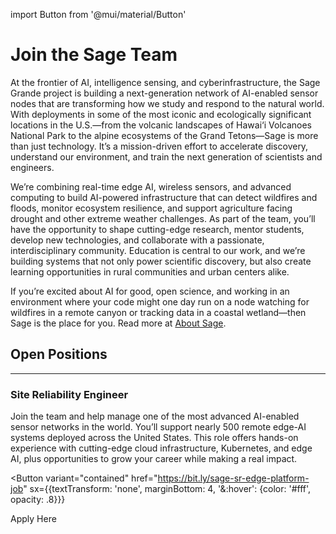 import Button from '@mui/material/Button'

# Join the Sage Team
At the frontier of AI, intelligence sensing, and cyberinfrastructure, the Sage Grande project is building
a next-generation network of AI-enabled sensor nodes that are transforming how we study and respond to the
natural world. With deployments in some of the most iconic and ecologically significant locations in the
U.S.—from the volcanic landscapes of Hawai‘i Volcanoes National Park to the alpine ecosystems of the
Grand Tetons—Sage is more than just technology. It’s a mission-driven effort to accelerate discovery,
understand our environment, and train the next generation of scientists and engineers.

We’re combining real-time edge AI, wireless sensors, and advanced computing to build AI-powered
infrastructure that can detect wildfires and floods, monitor ecosystem resilience, and support
agriculture facing drought and other extreme weather challenges. As part of the team,
you’ll have the opportunity to shape cutting-edge research, mentor students,
develop new technologies, and collaborate with a passionate, interdisciplinary community.
Education is central to our work, and we’re building systems that not only power scientific
discovery, but also create learning opportunities in rural communities and urban centers alike.

If you’re excited about AI for good, open science, and working in an environment where your
code might one day run on a node watching for wildfires in a remote canyon or
tracking data in a coastal wetland—then Sage is the place for you. Read more at [About Sage](/about).
## Open Positions
---

### Site Reliability Engineer
Join the team and help manage one of the most advanced AI-enabled sensor networks
in the world. You’ll support nearly 500 remote edge-AI systems deployed across
the United States. This role offers hands-on experience with cutting-edge
cloud infrastructure, Kubernetes, and edge AI, plus opportunities to grow your
career while making a real impact.

<Button
  variant="contained"
  href="https://bit.ly/sage-sr-edge-platform-job"
  sx={{textTransform: 'none', marginBottom: 4, '&:hover': {color: '#fff', opacity: .8}}}
>
  <span>Apply Here</span>
</Button>

